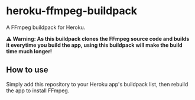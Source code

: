 # heroku-ffmpeg-buildpack

A FFmpeg buildpack for Heroku.

**⚠️ Warning: As this buildpack clones the FFmpeg source code and builds it everytime you build the app, using this buildpack will make the build time much longer!**

## How to use

Simply add this repository to your Heroku app's buildpack list, then rebuild the app to install FFmpeg.
